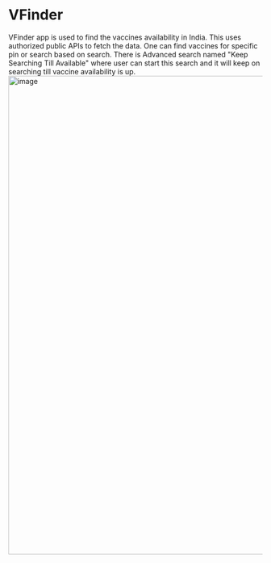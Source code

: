 # VFinder

VFinder app is used to find the vaccines availability in India.
This uses authorized public APIs to fetch the data.
One can find vaccines for specific pin or search based on search.
There is Advanced search named "Keep Searching Till Available" where user can start this search and it will keep on searching till vaccine availability is up.
<img width="948" alt="image" src="https://user-images.githubusercontent.com/43203110/150531576-2e5f78c0-bcaf-4ab7-895c-10ff57fefc1b.png">


